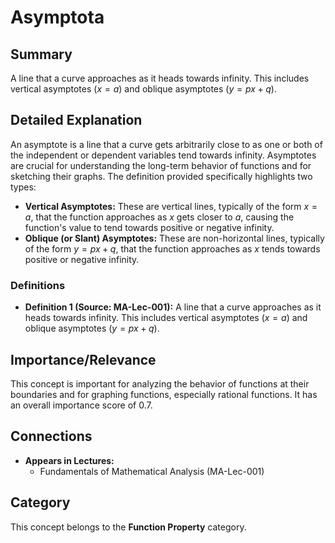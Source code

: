 # Asymptota

## Summary
A line that a curve approaches as it heads towards infinity. This includes vertical asymptotes ($x=a$) and oblique asymptotes ($y=px+q$).

## Detailed Explanation
An asymptote is a line that a curve gets arbitrarily close to as one or both of the independent or dependent variables tend towards infinity. Asymptotes are crucial for understanding the long-term behavior of functions and for sketching their graphs. The definition provided specifically highlights two types:

*   **Vertical Asymptotes:** These are vertical lines, typically of the form $x=a$, that the function approaches as $x$ gets closer to $a$, causing the function's value to tend towards positive or negative infinity.
*   **Oblique (or Slant) Asymptotes:** These are non-horizontal lines, typically of the form $y=px+q$, that the function approaches as $x$ tends towards positive or negative infinity.

### Definitions
*   **Definition 1 (Source: MA-Lec-001):** A line that a curve approaches as it heads towards infinity. This includes vertical asymptotes ($x=a$) and oblique asymptotes ($y=px+q$).

## Importance/Relevance
This concept is important for analyzing the behavior of functions at their boundaries and for graphing functions, especially rational functions. It has an overall importance score of 0.7.

## Connections
*   **Appears in Lectures:**
    *   Fundamentals of Mathematical Analysis (MA-Lec-001)

## Category
This concept belongs to the **Function Property** category.